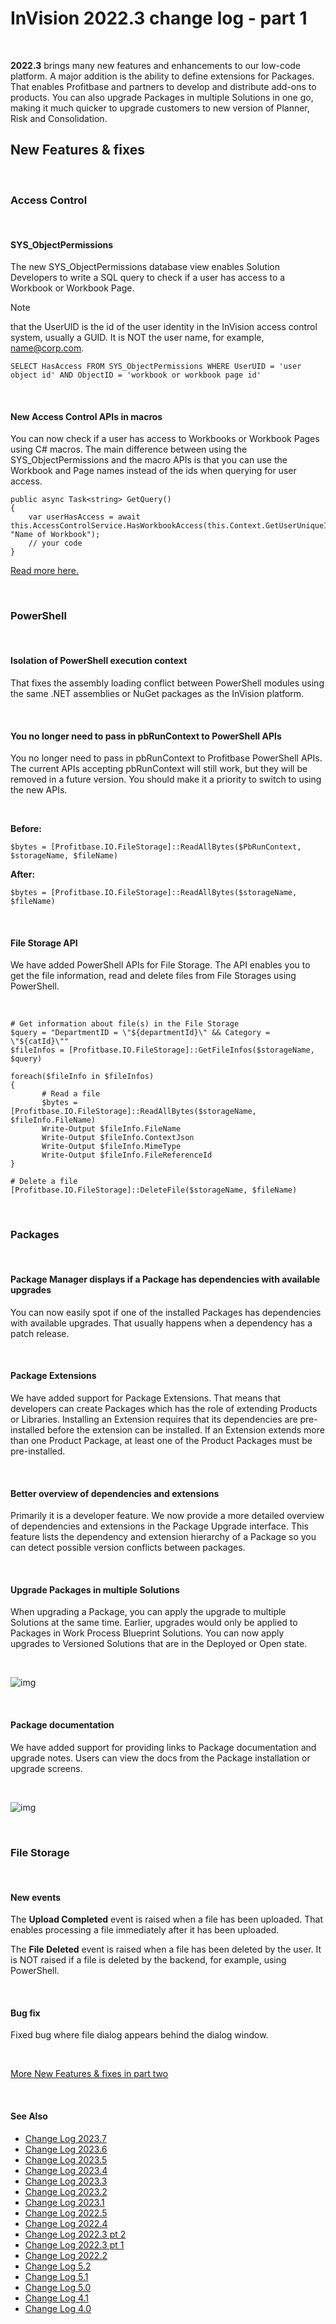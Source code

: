 
# InVision 2022.3 change log - part 1

<br/>

**2022.3** brings many new features and enhancements to our low-code platform. A major addition is the ability to define extensions for Packages. That enables Profitbase and partners to develop and distribute add-ons to products. You can also upgrade Packages in multiple Solutions in one go, making it much quicker to upgrade customers to new version of Planner, Risk and Consolidation.
<br/>

## New Features & fixes

<br/>

### Access Control

<br/>

#### SYS_ObjectPermissions

The new SYS_ObjectPermissions database view enables Solution Developers to write a SQL query to check if a user has access to a Workbook or Workbook Page. 

> [!NOTE]
> that the UserUID is the id of the user identity in the InVision access control system, usually a GUID. It is NOT the user name, for example, name@corp.com.


```
SELECT HasAccess FROM SYS_ObjectPermissions WHERE UserUID = 'user object id' AND ObjectID = 'workbook or workbook page id'
```

<br/>

#### New Access Control APIs in macros

You can now check if a user has access to Workbooks or Workbook Pages using C# macros. The main difference between using the SYS_ObjectPermissions and the macro APIs is that you can use the Workbook and Page names instead of the ids when querying for user access.

```
public async Task<string> GetQuery()
{
    var userHasAccess = await this.AccessControlService.HasWorkbookAccess(this.Context.GetUserUniqueId(), "Name of Workbook");
    // your code
}
```

[Read more here.](../docs/macros/writingmacros/macroexpansionprovider/accesscontrolservice.md)

<br/>

### PowerShell

<br/>

#### Isolation of PowerShell execution context

That fixes the assembly loading conflict between PowerShell modules using the same .NET assemblies or NuGet packages as the InVision platform.

<br/>

#### You no longer need to pass in pbRunContext to PowerShell APIs

You no longer need to pass in pbRunContext to Profitbase PowerShell APIs. The current APIs accepting pbRunContext will still work, but they will be removed in a future version. You should make it a priority to switch to using the new APIs.

<br/>

**Before:**

```
$bytes = [Profitbase.IO.FileStorage]::ReadAllBytes($PbRunContext, $storageName, $fileName)
```

**After:**

```
$bytes = [Profitbase.IO.FileStorage]::ReadAllBytes($storageName, $fileName)
```

<br/>

#### File Storage API

We have added PowerShell APIs for File Storage. The API enables you to get the file information, read and delete files from File Storages using PowerShell.

<br/>

```
# Get information about file(s) in the File Storage
$query = "DepartmentID = \"${departmentId}\" && Category = \"${catId}\""
$fileInfos = [Profitbase.IO.FileStorage]::GetFileInfos($storageName, $query)

foreach($fileInfo in $fileInfos)
{
       # Read a file
       $bytes = [Profitbase.IO.FileStorage]::ReadAllBytes($storageName, $fileInfo.FileName)
       Write-Output $fileInfo.FileName
       Write-Output $fileInfo.ContextJson
       Write-Output $fileInfo.MimeType
       Write-Output $fileInfo.FileReferenceId
}

# Delete a file
[Profitbase.IO.FileStorage]::DeleteFile($storageName, $fileName)
```

<br/>

### Packages

<br/>

#### Package Manager displays if a Package has dependencies with available upgrades

You can now easily spot if one of the installed Packages has dependencies with available upgrades. That usually happens when a dependency has a patch release.

<br/>

#### Package Extensions

We have added support for Package Extensions. That means that developers can create Packages which has the role of extending Products or Libraries. Installing an Extension requires that its dependencies are pre-installed before the extension can be installed. If an Extension extends more than one Product Package, at least one of the Product Packages must be pre-installed.

<br/>

#### Better overview of dependencies and extensions

Primarily it is a developer feature. We now provide a more detailed overview of dependencies and extensions in the Package Upgrade interface. This feature lists the dependency and extension hierarchy of a Package so you can detect possible version conflicts between packages.

<br/>

#### Upgrade Packages in multiple Solutions

When upgrading a Package, you can apply the upgrade to multiple Solutions at the same time. Earlier, upgrades would only be applied to Packages in Work Process Blueprint Solutions. You can now apply upgrades to Versioned Solutions that are in the Deployed or Open state.

<br/>

![img](https://profitbasedocs.blob.core.windows.net/images/chlog223_1.png)

<br/>

#### Package documentation

We have added support for providing links to Package documentation and upgrade notes. Users can view the docs from the Package installation or upgrade screens.

<br/>

![img](https://profitbasedocs.blob.core.windows.net/images/chlog223_2.png)

<br/>

### File Storage

<br/>

#### New events

The **Upload Completed** event is raised when a file has been uploaded. That enables processing a file immediately after it has been uploaded.

The **File Deleted** event is raised when a file has been deleted by the user. It is NOT raised if a file is deleted by the backend, for example, using PowerShell.

<br/>

#### Bug fix

Fixed bug where file dialog appears behind the dialog window.

<br/>

[More New Features & fixes in part two](changelog22_3_2.md)

<br/>

#### See Also

- [Change Log 2023.7](changelog23_7.md)
- [Change Log 2023.6](changelog23_6.md)
- [Change Log 2023.5](changelog23_5.md)
- [Change Log 2023.4](changelog23_4.md)
- [Change Log 2023.3](changelog23_3.md)
- [Change Log 2023.2](changelog23_2.md)
- [Change Log 2023.1](changelog23_1.md)
- [Change Log 2022.5](changelog22_5.md)
- [Change Log 2022.4](changelog22_4.md)
- [Change Log 2022.3 pt 2](changelog22_3_2.md)
- [Change Log 2022.3 pt 1](changelog22_3_1.md)
- [Change Log 2022.2](changelog22_2.md)
- [Change Log 5.2](changelog52.md)
- [Change Log 5.1](changelog51.md)
- [Change Log 5.0](changelog5.md)
- [Change Log 4.1](changelog41.md)
- [Change Log 4.0](changelog40.md)
